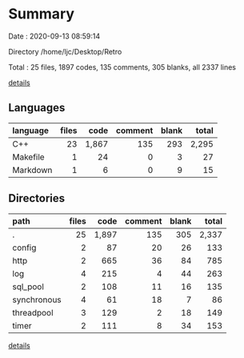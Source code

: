 # Summary

Date : 2020-09-13 08:59:14

Directory /home/ljc/Desktop/Retro

Total : 25 files,  1897 codes, 135 comments, 305 blanks, all 2337 lines

[details](details.md)

## Languages
| language | files | code | comment | blank | total |
| :--- | ---: | ---: | ---: | ---: | ---: |
| C++ | 23 | 1,867 | 135 | 293 | 2,295 |
| Makefile | 1 | 24 | 0 | 3 | 27 |
| Markdown | 1 | 6 | 0 | 9 | 15 |

## Directories
| path | files | code | comment | blank | total |
| :--- | ---: | ---: | ---: | ---: | ---: |
| . | 25 | 1,897 | 135 | 305 | 2,337 |
| config | 2 | 87 | 20 | 26 | 133 |
| http | 2 | 665 | 36 | 84 | 785 |
| log | 4 | 215 | 4 | 44 | 263 |
| sql_pool | 2 | 108 | 11 | 16 | 135 |
| synchronous | 4 | 61 | 18 | 7 | 86 |
| threadpool | 3 | 129 | 2 | 18 | 149 |
| timer | 2 | 111 | 8 | 34 | 153 |

[details](details.md)